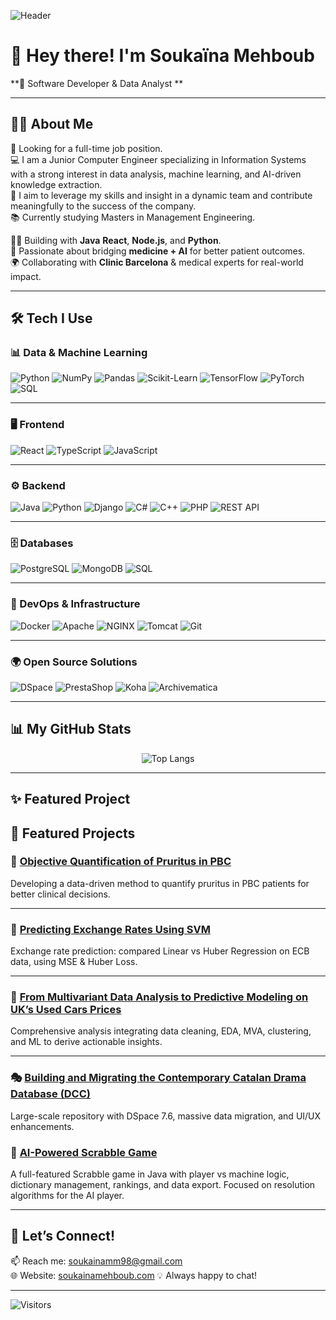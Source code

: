 
![Header](https://github.com/user-attachments/assets/d1f5dd1c-2b2c-4e5f-b9d1-969fb701a2c5)

# 👋 Hey there! I'm Soukaïna Mehboub 

**🚀 Software Developer & Data Analyst **

---


## 🙋‍♂️ About Me

🎯 Looking for a full-time job position.  
💻 I am a Junior Computer Engineer specializing in Information Systems with a strong interest in data analysis, machine learning, and AI-driven knowledge extraction.  
🚀 I aim to leverage my skills and insight in a dynamic team and contribute meaningfully to the success of the company.  
📚 Currently studying Masters in Management Engineering.

🧑‍💻 Building with **Java** **React**, **Node.js**, and **Python**.  
🔬 Passionate about bridging **medicine + AI** for better patient outcomes.  
🌍 Collaborating with **Clinic Barcelona** & medical experts for real-world impact.  

---

## 🛠️ Tech I Use

### 📊 Data & Machine Learning  
![Python](https://img.shields.io/badge/-Python-3776AB?style=for-the-badge&logo=python&logoColor=white)
![NumPy](https://img.shields.io/badge/-NumPy-013243?style=for-the-badge&logo=numpy&logoColor=white)
![Pandas](https://img.shields.io/badge/-Pandas-150458?style=for-the-badge&logo=pandas&logoColor=white)
![Scikit-Learn](https://img.shields.io/badge/-Scikit%20Learn-F7931E?style=for-the-badge&logo=scikit-learn&logoColor=white)
![TensorFlow](https://img.shields.io/badge/-TensorFlow-FF6F00?style=for-the-badge&logo=tensorflow&logoColor=white)
![PyTorch](https://img.shields.io/badge/-PyTorch-EE4C2C?style=for-the-badge&logo=pytorch&logoColor=white)
![SQL](https://img.shields.io/badge/-SQL-4479A1?style=for-the-badge&logo=sqlite&logoColor=white)

---

### 🖥️ Frontend  
![React](https://img.shields.io/badge/-React-61DAFB?style=for-the-badge&logo=react&logoColor=white)
![TypeScript](https://img.shields.io/badge/-TypeScript-3178C6?style=for-the-badge&logo=typescript&logoColor=white)
![JavaScript](https://img.shields.io/badge/-JavaScript-F7DF1E?style=for-the-badge&logo=javascript&logoColor=black)

---

### ⚙️ Backend  
![Java](https://img.shields.io/badge/-Java-007396?style=for-the-badge&logo=java&logoColor=white)
![Python](https://img.shields.io/badge/-Python-3776AB?style=for-the-badge&logo=python&logoColor=white)
![Django](https://img.shields.io/badge/-Django-092E20?style=for-the-badge&logo=django&logoColor=white)
![C#](https://img.shields.io/badge/-C%23-239120?style=for-the-badge&logo=c-sharp&logoColor=white)
![C++](https://img.shields.io/badge/-C++-00599C?style=for-the-badge&logo=c%2B%2B&logoColor=white)
![PHP](https://img.shields.io/badge/-PHP-777BB4?style=for-the-badge&logo=php&logoColor=white)
![REST API](https://img.shields.io/badge/-REST%20API-FF6F00?style=for-the-badge&logo=api&logoColor=white)

---

### 🗄️ Databases  
![PostgreSQL](https://img.shields.io/badge/-PostgreSQL-4169E1?style=for-the-badge&logo=postgresql&logoColor=white)
![MongoDB](https://img.shields.io/badge/-MongoDB-47A248?style=for-the-badge&logo=mongodb&logoColor=white)
![SQL](https://img.shields.io/badge/-SQL-4479A1?style=for-the-badge&logo=sqlite&logoColor=white)

---

### 🚀 DevOps & Infrastructure  
![Docker](https://img.shields.io/badge/-Docker-2496ED?style=for-the-badge&logo=docker&logoColor=white)
![Apache](https://img.shields.io/badge/-Apache-D22128?style=for-the-badge&logo=apache&logoColor=white)
![NGINX](https://img.shields.io/badge/-NGINX-009639?style=for-the-badge&logo=nginx&logoColor=white)
![Tomcat](https://img.shields.io/badge/-Tomcat-F8DC75?style=for-the-badge&logo=apache-tomcat&logoColor=black)
![Git](https://img.shields.io/badge/-Git-F05032?style=for-the-badge&logo=git&logoColor=white)

---

### 🌍 Open Source Solutions  
![DSpace](https://img.shields.io/badge/-DSpace-005B94?style=for-the-badge&logoColor=white)
![PrestaShop](https://img.shields.io/badge/-PrestaShop-DF0067?style=for-the-badge&logo=prestashop&logoColor=white)
![Koha](https://img.shields.io/badge/-Koha-009639?style=for-the-badge&logoColor=white)
![Archivematica](https://img.shields.io/badge/-Archivematica-00ADEF?style=for-the-badge&logoColor=white)



---

## 📊 My GitHub Stats

<p align="center">
  <img src="https://github-readme-stats.vercel.app/api/top-langs/?username=soukainacodes&layout=compact&theme=radical" alt="Top Langs" />
</p>

---

## ✨ Featured Project

## 📌 Featured Projects

### 🧪 [Objective Quantification of Pruritus in PBC](https://github.com/soukainacodes/Objective-Quantification-of-Pruritus-in-PBC)
Developing a data-driven method to quantify pruritus in PBC patients for better clinical decisions.  


---

### 💱 [Predicting Exchange Rates Using SVM](https://github.com/soukainacodes/Using--SVM-To-Predict-Swedish-Krona)
Exchange rate prediction: compared Linear vs Huber Regression on ECB data, using MSE & Huber Loss.  


---

### 🚗 [From Multivariant Data Analysis to Predictive Modeling on UK’s Used Cars Prices](https://github.com/soukainacodes/UK-Cars-Used-MVA-ML)
Comprehensive analysis integrating data cleaning, EDA, MVA, clustering, and ML to derive actionable insights.  

---

### 🎭 [Building and Migrating the Contemporary Catalan Drama Database (DCC)](https://dcc.institutdelteatre.cat/)
Large-scale repository with DSpace 7.6, massive data migration, and UI/UX enhancements.  


### 🎲 [AI-Powered Scrabble Game](https://github.com/soukainacodes/scrabble-project-in-java)
A full-featured Scrabble game in Java with player vs machine logic, dictionary management, rankings, and data export. Focused on resolution algorithms for the AI player.

---

## 💬 Let’s Connect!

📫 Reach me: [soukainamm98@gmail.com](mailto:soukainamm98@gmail.com)  
🌐 Website: [soukainamehboub.com](https://soukainamehboub.com) 
💡 Always happy to chat!

---

![Visitors](https://komarev.com/ghpvc/?username=yourusername&label=Profile%20Views&color=0e75b6&style=flat)


